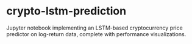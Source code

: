 # crypto-lstm-prediction
Jupyter notebook implementing an LSTM-based cryptocurrency price predictor on log-return data, complete with performance visualizations.
